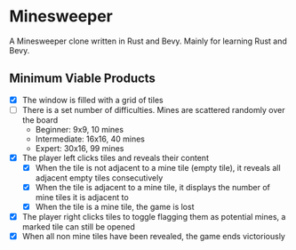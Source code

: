 # Minesweeper

A Minesweeper clone written in Rust and Bevy. Mainly for learning Rust and Bevy.

## Minimum Viable Products

* [x] The window is filled with a grid of tiles
* [ ] There is a set number of difficulties. Mines are scattered randomly over the board
    * Beginner: 9x9, 10 mines
    * Intermediate: 16x16, 40 mines
    * Expert: 30x16, 99 mines 
* [x] The player left clicks tiles and reveals their content
    * [x] When the tile is not adjacent to a mine tile (empty tile), it reveals all adjacent empty tiles consecutively
    * [x] When the tile is adjacent to a mine tile, it displays the number of mine tiles it is adjacent to
    * [x] When the tile is a mine tile, the game is lost
* [x] The player right clicks tiles to toggle flagging them as potential mines, a marked tile can still be opened
* [x] When all non mine tiles have been revealed, the game ends victoriously

